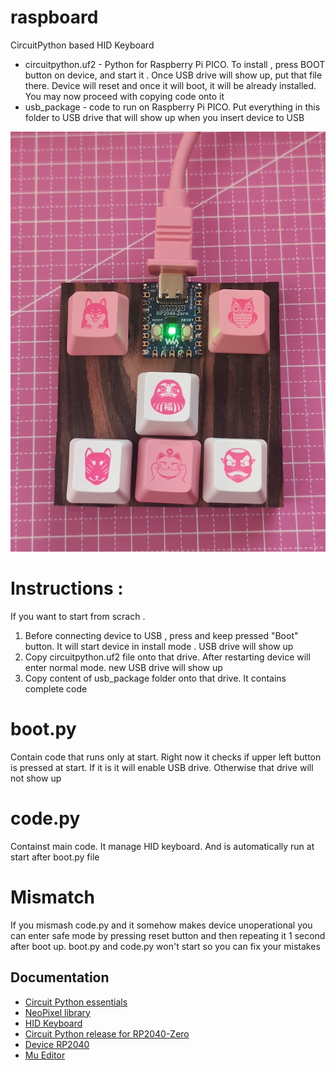 # raspboard
CircuitPython based HID Keyboard
- circuitpython.uf2 - Python for Raspberry Pi PICO. To install , press BOOT button on device, and start it . Once USB drive will show up, put that file there. Device will reset and once it will boot, it will be already installed. You may now proceed with copying code onto it
- usb_package - code to run on Raspberry Pi PICO. Put everything in this folder to USB drive that will show up when you insert device to USB 

![Raspi Board](img/piboard.jpg)

# Instructions : 
If you want to start from scrach . 
1. Before connecting device to USB , press and keep pressed "Boot" button. It will start device in install mode . USB drive will show up
2. Copy circuitpython.uf2 file onto that drive. After restarting device will enter normal mode. new USB drive will show up
3. Copy content of usb_package folder onto that drive. It contains complete code 

# boot.py 
Contain code that runs only at start. Right now it checks if upper left button is pressed at start. If it is it will enable USB drive. Otherwise that drive will not show up
# code.py
Containst main code. It manage HID keyboard. And is automatically run at start after boot.py file

# Mismatch 
If you mismash code.py and it somehow makes device unoperational you can enter safe mode by pressing reset button and then repeating it 1 second after boot up. boot.py and code.py won't start so you can fix your mistakes

## Documentation
- [Circuit Python essentials](https://learn.adafruit.com/circuitpython-essentials/circuitpython-essentials)
- [NeoPixel library](https://docs.circuitpython.org/projects/neopixel/en/latest/api.html)
- [HID Keyboard](https://docs.circuitpython.org/projects/hid/en/latest/api.html#)
- [Circuit Python release for RP2040-Zero](https://circuitpython.org/board/waveshare_rp2040_zero/)
- [Device RP2040](https://www.waveshare.com/wiki/RP2040-Zero)
- [Mu Editor](https://codewith.mu/)


